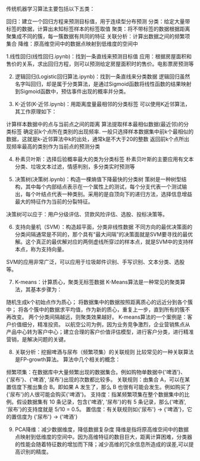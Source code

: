 传统机器学习算法主要包括以下五类：

回归：建立一个回归方程来预测目标值，用于连续型分布预测
分类：给定大量带标签的数据，计算出未知标签样本的标签取值
聚类：将不带标签的数据根据距离聚集成不同的簇，每一簇数据有共同的特征
关联分析：计算出数据之间的频繁项集合
降维：原高维空间中的数据点映射到低维度的空间中

1.线性回归(线性回归.ipynb)：找到一条直线来预测目标值
应用：根据房屋面积和售价的关系，求出回归方程，则可以预测给定房屋面积时的售价。电影票房预测等


2. 逻辑回归(Logistic回归算法.ipynb)：找到一条直线来分类数据
逻辑回归虽然名字叫回归，却是属于分类算法，是通过Sigmoid函数将线性函数的结果映射到Sigmoid函数中，预估事件出现的概率并分类。


3. K-近邻(K-近邻.ipynb)：用距离度量最相邻的分类标签
可以使用K近邻算法，其工作原理如下：

计算样本数据中的点与当前点之间的距离
算法提取样本最相似数据(最近邻)的分类标签
确定前k个点所在类别的出现频率. 一般只选择样本数据集中前k个最相似的数据，这就是k-近邻算法中k的出处，通常k是不大于20的整数
返回前k个点所出现频率最高的类别作为当前点的预测分类


4. 朴素贝叶斯：选择后验概率最大的类为分类标签
朴素贝叶斯的主要应用有文本分类、垃圾文本过滤，情感判别，多分类实时预测等


5. 决策树(决策树.ipynb)：构造一棵熵值下降最快的分类树
策树是一种树型结构，其中每个内部结点表示在一个属性上的测试，每个分支代表一个测试输出，每个叶结点代表一种类别。采用的是自顶向下的递归方法，选择信息增益最大的特征作为当前的分裂特征。

决策树可以应于：用户分级评估、贷款风险评估、选股、投标决策等。

6. 支持向量机（SVM）：构造超平面，分类非线性数据
不同方向的最优决策面的分类间隔通常是不同的，那个具有“最大间隔”的决策面就是SVM要寻找的最优解。这个真正的最优解对应的两侧虚线所穿过的样本点，就是SVM中的支持样本点，称为支持向量。

SVM的应用非常广泛，可以应用于垃圾邮件识别、手写识别、文本分类、选股等。

7. K-means：计算质心，聚类无标签数据
K-Means算法是一种常见的聚类算法，其基本步骤为：

随机生成k个初始点作为质心；
将数据集中的数据按照距离质心的远近分到各个簇中；
将各个簇中的数据求平均值，作为新的质心，重复上一步，直到所有的簇不再改变。 两个分类间隔越远，则聚类效果越好。
K-means算法的一个案例是：客户价值细分，精准投资。
以航空公司为例，因为业务竞争激烈，企业营销焦点从产品中心转为客户中心；建立合理的客户价值评估模型，进行客户分类，进行精准营销，是解决问题的关键。


8. 关联分析：挖掘啤酒与尿布（频繁项集）的关联规则
比较常见的一种关联算法是FP-growth算法。
算法中几个相关的概念：

频繁项集：在数据库中大量频繁出现的数据集合。例如购物单数据中{'啤酒'}、{'尿布'}、{'啤酒', '尿布'}出现的次数都比较多。
关联规则：由集合 A，可以在某置信度下推出集合 B。即如果 A 发生了，那么 B 也很有可能会发生。例如购买了{'尿布'}的人很可能会购买{'啤酒'}。
支持度：指某频繁项集在整个数据集中的比例。假设数据集有 10 条记录，包含{'啤酒', '尿布'}的有 5 条记录，那么{'啤酒', '尿布'}的支持度就是 5/10 = 0.5。
置信度：有关联规则如{'尿布'} -> {'啤酒'}，它的置信度为 {'尿布'} -> {'啤酒'}

9. PCA降维：减少数据维度，降低数据复杂度
降维是指将原高维空间中的数据点映射到低维度的空间中。因为高维特征的数目巨大，距离计算困难，分类器的性能会随着特征数的增加而下降；减少高维的冗余信息所造成的误差,可以提高识别的精度。











